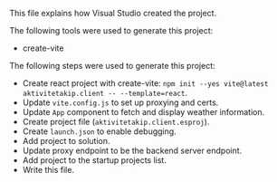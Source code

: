 This file explains how Visual Studio created the project.

The following tools were used to generate this project:
- create-vite

The following steps were used to generate this project:
- Create react project with create-vite: `npm init --yes vite@latest aktivitetakip.client -- --template=react`.
- Update `vite.config.js` to set up proxying and certs.
- Update `App` component to fetch and display weather information.
- Create project file (`aktivitetakip.client.esproj`).
- Create `launch.json` to enable debugging.
- Add project to solution.
- Update proxy endpoint to be the backend server endpoint.
- Add project to the startup projects list.
- Write this file.
